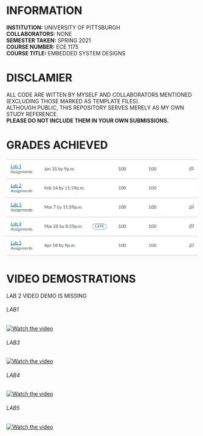 # INFORMATION
__INSTITUTION:__ UNIVERSITY OF PITTSBURGH  
__COLLABORATORS:__  NONE   
__SEMESTER TAKEN:__ SPRING 2021   
__COURSE NUMBER:__  ECE 1175  
__COURSE TITLE:__   EMBEDDED SYSTEM DESIGNS 

# DISCLAMIER
ALL CODE ARE WITTEN BY MYSELF AND COLLABORATORS MENTIONED (EXCLUDING THOSE MARKED AS TEMPLATE FILES).  
ALTHOUGH PUBLIC, THIS REPOSITORY SERVES MERELY AS MY OWN STUDY REFERENCE.  
__PLEASE DO NOT INCLUDE THEM IN YOUR OWN SUBMISSIONS.__  

# GRADES ACHIEVED
![alt text](https://github.com/chien916/SPRN2021_ECE1175/blob/master/_g.jpg?raw=true)

# VIDEO DEMOSTRATIONS
LAB 2 VIDEO DEMO IS MISSING
###### LAB1
[![Watch the video](https://img.youtube.com/vi/sN2ozpEkl9s/maxresdefault.jpg)](https://youtu.be/sN2ozpEkl9s)
###### LAB3
[![Watch the video](https://img.youtube.com/vi/9eM853CAv6I/maxresdefault.jpg)](https://youtu.be/9eM853CAv6I)
###### LAB4
[![Watch the video](https://img.youtube.com/vi/QL19Y8XV_3A/maxresdefault.jpg)](https://youtu.be/QL19Y8XV_3A)
###### LAB5
[![Watch the video](https://img.youtube.com/vi/CUYxpJGVAXE/maxresdefault.jpg)](https://youtu.be/CUYxpJGVAXE)
